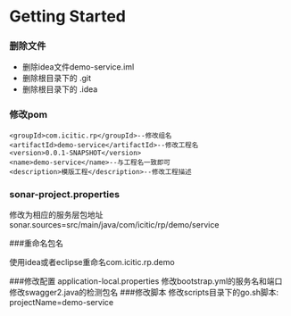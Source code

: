 # Getting Started

### 删除文件
* 删除idea文件demo-service.iml
* 删除根目录下的 .git
* 删除根目录下的 .idea

### 修改pom

    <groupId>com.icitic.rp</groupId>--修改组名
    <artifactId>demo-service</artifactId>--修改工程名
    <version>0.0.1-SNAPSHOT</version>
    <name>demo-service</name>--与工程名一致即可
    <description>模版工程</description>--修改工程描述

### sonar-project.properties
修改为相应的服务层包地址
sonar.sources=src/main/java/com/icitic/rp/demo/service

###重命名包名

使用idea或者eclipse重命名com.icitic.rp.demo

###修改配置
application-local.properties
修改bootstrap.yml的服务名和端口
修改swagger2.java的检测包名
###修改脚本
修改scripts目录下的go.sh脚本:
projectName=demo-service